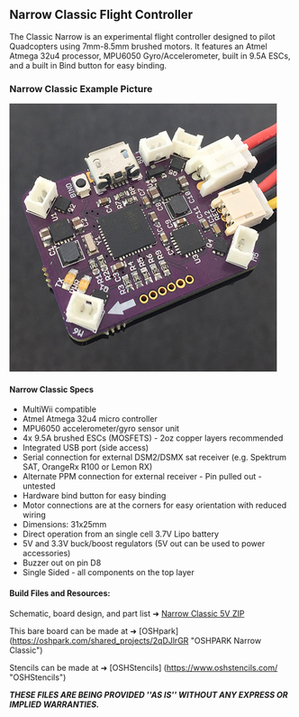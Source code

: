 ## Narrow Classic Flight Controller
The Classic Narrow is an experimental flight controller designed to pilot Quadcopters using 7mm-8.5mm brushed motors. It features an Atmel Atmega 32u4 processor, MPU6050 Gyro/Accelerometer,  built in 9.5A ESCs, and a built in Bind button for easy binding.
### Narrow Classic Example Picture

![Classic Narrow](/docs/assets/images/Classic-Side-USB.jpg "Classic-Narrow")

#### Narrow Classic Specs
* MultiWii compatible
* Atmel Atmega 32u4 micro controller
* MPU6050 accelerometer/gyro sensor unit
* 4x 9.5A brushed ESCs (MOSFETS) - 2oz copper layers recommended
* Integrated USB port (side access)
* Serial connection for external DSM2/DSMX sat receiver (e.g. Spektrum SAT, OrangeRx R100 or Lemon RX)
* Alternate PPM connection for external receiver - Pin pulled out - untested
* Hardware bind button for easy binding
* Motor connections are at the corners for easy orientation with reduced wiring
* Dimensions:  31x25mm
* Direct operation from an single cell 3.7V Lipo battery
* 5V and 3.3V buck/boost regulators (5V out can be used to power accessories)
* Buzzer out on pin D8
* Single Sided - all components on the top layer

#### Build Files and Resources:

Schematic, board design, and part list ➜ [Narrow Classic 5V ZIP](Classic-Narrow-5V-SIDE-USB.zip?raw=true "Classic Narrow 5V ZIP") 

This bare board can be made at ➜ [OSHpark] (https://oshpark.com/shared_projects/2qDJlrGR "OSHPARK Narrow Classic")

Stencils can be made at ➜ [OSHStencils] (https://www.oshstencils.com/ "OSHStencils")

_**THESE FILES ARE BEING PROVIDED ''AS IS'' WITHOUT ANY EXPRESS OR IMPLIED WARRANTIES.**_
